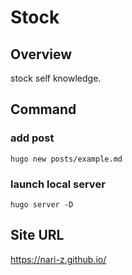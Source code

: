 
# Stock

## Overview

stock self knowledge.

## Command

### add post

```
hugo new posts/example.md
```

### launch local server

```
hugo server -D
```

## Site URL

https://nari-z.github.io/

